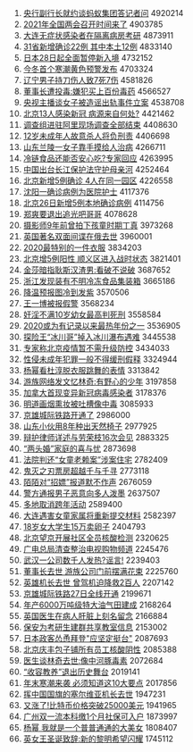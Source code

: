 1. [央行副行长就约谈蚂蚁集团答记者问](http://www.baidu.com/baidu?cl=3&tn=SE_baiduhomet8_jmjb7mjw&rsv_dl=fyb_top&fr=top1000&wd=%D1%EB%D0%D0%B8%B1%D0%D0%B3%A4%BE%CD%D4%BC%CC%B8%C2%EC%D2%CF%BC%AF%CD%C5%B4%F0%BC%C7%D5%DF%CE%CA) 4920214
1. [2021年全国两会召开时间来了](http://www.baidu.com/baidu?cl=3&tn=SE_baiduhomet8_jmjb7mjw&rsv_dl=fyb_top&fr=top1000&wd=2021%C4%EA%C8%AB%B9%FA%C1%BD%BB%E1%D5%D9%BF%AA%CA%B1%BC%E4%C0%B4%C1%CB) 4903785
1. [大连无症状感染者在隔离病房考研](http://www.baidu.com/baidu?cl=3&tn=SE_baiduhomet8_jmjb7mjw&rsv_dl=fyb_top&fr=top1000&wd=%B4%F3%C1%AC%CE%DE%D6%A2%D7%B4%B8%D0%C8%BE%D5%DF%D4%DA%B8%F4%C0%EB%B2%A1%B7%BF%BF%BC%D1%D0) 4873911
1. [31省新增确诊22例 其中本土12例](http://www.baidu.com/baidu?cl=3&tn=SE_baiduhomet8_jmjb7mjw&rsv_dl=fyb_top&fr=top1000&wd=31%CA%A1%D0%C2%D4%F6%C8%B7%D5%EF22%C0%FD%20%C6%E4%D6%D0%B1%BE%CD%C112%C0%FD) 4833140
1. [日本28日起全面暂停新入境](http://www.baidu.com/baidu?cl=3&tn=SE_baiduhomet8_jmjb7mjw&rsv_dl=fyb_top&fr=top1000&wd=%C8%D5%B1%BE28%C8%D5%C6%F0%C8%AB%C3%E6%D4%DD%CD%A3%D0%C2%C8%EB%BE%B3) 4732152
1. [今冬首个寒潮黄色预警发布](http://www.baidu.com/baidu?cl=3&tn=SE_baiduhomet8_jmjb7mjw&rsv_dl=fyb_top&fr=top1000&wd=%BD%F1%B6%AC%CA%D7%B8%F6%BA%AE%B3%B1%BB%C6%C9%AB%D4%A4%BE%AF%B7%A2%B2%BC) 4703324
1. [辽宁男子持刀伤人致7死7伤](http://www.baidu.com/baidu?cl=3&tn=SE_baiduhomet8_jmjb7mjw&rsv_dl=fyb_top&fr=top1000&wd=%C1%C9%C4%FE%C4%D0%D7%D3%B3%D6%B5%B6%C9%CB%C8%CB%D6%C27%CB%C07%C9%CB) 4581826
1. [董事长遭投毒:嫌犯买上百份毒药](http://www.baidu.com/baidu?cl=3&tn=SE_baiduhomet8_jmjb7mjw&rsv_dl=fyb_top&fr=top1000&wd=%B6%AD%CA%C2%B3%A4%D4%E2%CD%B6%B6%BE%3A%CF%D3%B7%B8%C2%F2%C9%CF%B0%D9%B7%DD%B6%BE%D2%A9) 4566527
1. [央视主播谈女子被造谣出轨事件立案](http://www.baidu.com/baidu?cl=3&tn=SE_baiduhomet8_jmjb7mjw&rsv_dl=fyb_top&fr=top1000&wd=%D1%EB%CA%D3%D6%F7%B2%A5%CC%B8%C5%AE%D7%D3%B1%BB%D4%EC%D2%A5%B3%F6%B9%EC%CA%C2%BC%FE%C1%A2%B0%B8) 4538708
1. [北京13人感染新冠 病源来自何处?](http://www.baidu.com/baidu?cl=3&tn=SE_baiduhomet8_jmjb7mjw&rsv_dl=fyb_top&fr=top1000&wd=%B1%B1%BE%A913%C8%CB%B8%D0%C8%BE%D0%C2%B9%DA%20%B2%A1%D4%B4%C0%B4%D7%D4%BA%CE%B4%A6%3F) 4421462
1. [调查组进驻阿里现场调查全部结束](http://www.baidu.com/baidu?cl=3&tn=SE_baiduhomet8_jmjb7mjw&rsv_dl=fyb_top&fr=top1000&wd=%B5%F7%B2%E9%D7%E9%BD%F8%D7%A4%B0%A2%C0%EF%CF%D6%B3%A1%B5%F7%B2%E9%C8%AB%B2%BF%BD%E1%CA%F8) 4408630
1. [12岁未成年人故意杀人将负刑责](http://www.baidu.com/baidu?cl=3&tn=SE_baiduhomet8_jmjb7mjw&rsv_dl=fyb_top&fr=top1000&wd=12%CB%EA%CE%B4%B3%C9%C4%EA%C8%CB%B9%CA%D2%E2%C9%B1%C8%CB%BD%AB%B8%BA%D0%CC%D4%F0) 4406698
1. [山东兰陵一女子靠手摸给人治病](http://www.baidu.com/baidu?cl=3&tn=SE_baiduhomet8_jmjb7mjw&rsv_dl=fyb_top&fr=top1000&wd=%C9%BD%B6%AB%C0%BC%C1%EA%D2%BB%C5%AE%D7%D3%BF%BF%CA%D6%C3%FE%B8%F8%C8%CB%D6%CE%B2%A1) 4266711
1. [冷链食品还能否安心吃?专家回应](http://www.baidu.com/baidu?cl=3&tn=SE_baiduhomet8_jmjb7mjw&rsv_dl=fyb_top&fr=top1000&wd=%C0%E4%C1%B4%CA%B3%C6%B7%BB%B9%C4%DC%B7%F1%B0%B2%D0%C4%B3%D4%3F%D7%A8%BC%D2%BB%D8%D3%A6) 4263995
1. [中国出台长江保护法守护母亲河](http://www.baidu.com/baidu?cl=3&tn=SE_baiduhomet8_jmjb7mjw&rsv_dl=fyb_top&fr=top1000&wd=%D6%D0%B9%FA%B3%F6%CC%A8%B3%A4%BD%AD%B1%A3%BB%A4%B7%A8%CA%D8%BB%A4%C4%B8%C7%D7%BA%D3) 4252464
1. [北京新增5例确诊 4人在同一园区](http://www.baidu.com/baidu?cl=3&tn=SE_baiduhomet8_jmjb7mjw&rsv_dl=fyb_top&fr=top1000&wd=%B1%B1%BE%A9%D0%C2%D4%F65%C0%FD%C8%B7%D5%EF%204%C8%CB%D4%DA%CD%AC%D2%BB%D4%B0%C7%F8) 4226558
1. [沈阳一确诊病例为医院护士](http://www.baidu.com/baidu?cl=3&tn=SE_baiduhomet8_jmjb7mjw&rsv_dl=fyb_top&fr=top1000&wd=%C9%F2%D1%F4%D2%BB%C8%B7%D5%EF%B2%A1%C0%FD%CE%AA%D2%BD%D4%BA%BB%A4%CA%BF) 4117376
1. [北京26日新增5例本地确诊病例](http://www.baidu.com/baidu?cl=3&tn=SE_baiduhomet8_jmjb7mjw&rsv_dl=fyb_top&fr=top1000&wd=%B1%B1%BE%A926%C8%D5%D0%C2%D4%F65%C0%FD%B1%BE%B5%D8%C8%B7%D5%EF%B2%A1%C0%FD) 4114756
1. [郑爽要退出追光吧哥哥](http://www.baidu.com/baidu?cl=3&tn=SE_baiduhomet8_jmjb7mjw&rsv_dl=fyb_top&fr=top1000&wd=%D6%A3%CB%AC%D2%AA%CD%CB%B3%F6%D7%B7%B9%E2%B0%C9%B8%E7%B8%E7) 4078628
1. [摄影师9年前曾拍下孩童时期丁真](http://www.baidu.com/baidu?cl=3&tn=SE_baiduhomet8_jmjb7mjw&rsv_dl=fyb_top&fr=top1000&wd=%C9%E3%D3%B0%CA%A69%C4%EA%C7%B0%D4%F8%C5%C4%CF%C2%BA%A2%CD%AF%CA%B1%C6%DA%B6%A1%D5%E6) 3973268
1. [英国著名双面间谍在俄去世](http://www.baidu.com/baidu?cl=3&tn=SE_baiduhomet8_jmjb7mjw&rsv_dl=fyb_top&fr=top1000&wd=%D3%A2%B9%FA%D6%F8%C3%FB%CB%AB%C3%E6%BC%E4%B5%FD%D4%DA%B6%ED%C8%A5%CA%C0) 3960001
1. [2020最特别的一件衣服](http://www.baidu.com/baidu?cl=3&tn=SE_baiduhomet8_jmjb7mjw&rsv_dl=fyb_top&fr=top1000&wd=2020%D7%EE%CC%D8%B1%F0%B5%C4%D2%BB%BC%FE%D2%C2%B7%FE) 3834203
1. [北京增5例阳性 顺义区进入战时状态](http://www.baidu.com/baidu?cl=3&tn=SE_baiduhomet8_jmjb7mjw&rsv_dl=fyb_top&fr=top1000&wd=%B1%B1%BE%A9%D4%F65%C0%FD%D1%F4%D0%D4%20%CB%B3%D2%E5%C7%F8%BD%F8%C8%EB%D5%BD%CA%B1%D7%B4%CC%AC) 3821401
1. [金莎暗指耿斯汉渣男:看破不说破](http://www.baidu.com/baidu?cl=3&tn=SE_baiduhomet8_jmjb7mjw&rsv_dl=fyb_top&fr=top1000&wd=%BD%F0%C9%AF%B0%B5%D6%B8%B9%A2%CB%B9%BA%BA%D4%FC%C4%D0%3A%BF%B4%C6%C6%B2%BB%CB%B5%C6%C6) 3687652
1. [浙江发现装有不明冷冻食品集装箱](http://www.baidu.com/baidu?cl=3&tn=SE_baiduhomet8_jmjb7mjw&rsv_dl=fyb_top&fr=top1000&wd=%D5%E3%BD%AD%B7%A2%CF%D6%D7%B0%D3%D0%B2%BB%C3%F7%C0%E4%B6%B3%CA%B3%C6%B7%BC%AF%D7%B0%CF%E4) 3665186
1. [降温预报图冷到发紫](http://www.baidu.com/baidu?cl=3&tn=SE_baiduhomet8_jmjb7mjw&rsv_dl=fyb_top&fr=top1000&wd=%BD%B5%CE%C2%D4%A4%B1%A8%CD%BC%C0%E4%B5%BD%B7%A2%D7%CF) 3570506
1. [王一博被报假警](http://www.baidu.com/baidu?cl=3&tn=SE_baiduhomet8_jmjb7mjw&rsv_dl=fyb_top&fr=top1000&wd=%CD%F5%D2%BB%B2%A9%B1%BB%B1%A8%BC%D9%BE%AF) 3568234
1. [奸淫不满10岁幼女最高判死刑](http://www.baidu.com/baidu?cl=3&tn=SE_baiduhomet8_jmjb7mjw&rsv_dl=fyb_top&fr=top1000&wd=%BC%E9%D2%F9%B2%BB%C2%FA10%CB%EA%D3%D7%C5%AE%D7%EE%B8%DF%C5%D0%CB%C0%D0%CC) 3558584
1. [2020或为有记录以来最热年份之一](http://www.baidu.com/baidu?cl=3&tn=SE_baiduhomet8_jmjb7mjw&rsv_dl=fyb_top&fr=top1000&wd=2020%BB%F2%CE%AA%D3%D0%BC%C7%C2%BC%D2%D4%C0%B4%D7%EE%C8%C8%C4%EA%B7%DD%D6%AE%D2%BB) 3536905
1. [探险王“冰川哥”掉入冰川瀑布遇难](http://www.baidu.com/baidu?cl=3&tn=SE_baiduhomet8_jmjb7mjw&rsv_dl=fyb_top&fr=top1000&wd=%CC%BD%CF%D5%CD%F5%A1%B0%B1%F9%B4%A8%B8%E7%A1%B1%B5%F4%C8%EB%B1%F9%B4%A8%C6%D9%B2%BC%D3%F6%C4%D1) 3445538
1. [专家称北京疫情暂不需升级防控](http://www.baidu.com/baidu?cl=3&tn=SE_baiduhomet8_jmjb7mjw&rsv_dl=fyb_top&fr=top1000&wd=%D7%A8%BC%D2%B3%C6%B1%B1%BE%A9%D2%DF%C7%E9%D4%DD%B2%BB%D0%E8%C9%FD%BC%B6%B7%C0%BF%D8) 3434033
1. [性侵未成年犯罪一般不得缓刑假释](http://www.baidu.com/baidu?cl=3&tn=SE_baiduhomet8_jmjb7mjw&rsv_dl=fyb_top&fr=top1000&wd=%D0%D4%C7%D6%CE%B4%B3%C9%C4%EA%B7%B8%D7%EF%D2%BB%B0%E3%B2%BB%B5%C3%BB%BA%D0%CC%BC%D9%CA%CD) 3324944
1. [杨幂看杜淳脱衣服跳舞的表情](http://www.baidu.com/baidu?cl=3&tn=SE_baiduhomet8_jmjb7mjw&rsv_dl=fyb_top&fr=top1000&wd=%D1%EE%C3%DD%BF%B4%B6%C5%B4%BE%CD%D1%D2%C2%B7%FE%CC%F8%CE%E8%B5%C4%B1%ED%C7%E9) 3313842
1. [游族网络发文忆林奇:有野心的少年](http://www.baidu.com/baidu?cl=3&tn=SE_baiduhomet8_jmjb7mjw&rsv_dl=fyb_top&fr=top1000&wd=%D3%CE%D7%E5%CD%F8%C2%E7%B7%A2%CE%C4%D2%E4%C1%D6%C6%E6%3A%D3%D0%D2%B0%D0%C4%B5%C4%C9%D9%C4%EA) 3197858
1. [加拿大首现变异新冠病毒感染者](http://www.baidu.com/baidu?cl=3&tn=SE_baiduhomet8_jmjb7mjw&rsv_dl=fyb_top&fr=top1000&wd=%BC%D3%C4%C3%B4%F3%CA%D7%CF%D6%B1%E4%D2%EC%D0%C2%B9%DA%B2%A1%B6%BE%B8%D0%C8%BE%D5%DF) 3178376
1. [明道画烟熏妆被吐槽像中毒](http://www.baidu.com/baidu?cl=3&tn=SE_baiduhomet8_jmjb7mjw&rsv_dl=fyb_top&fr=top1000&wd=%C3%F7%B5%C0%BB%AD%D1%CC%D1%AC%D7%B1%B1%BB%CD%C2%B2%DB%CF%F1%D6%D0%B6%BE) 3085933
1. [京雄城际铁路开通了](http://www.baidu.com/baidu?cl=3&tn=SE_baiduhomet8_jmjb7mjw&rsv_dl=fyb_top&fr=top1000&wd=%BE%A9%D0%DB%B3%C7%BC%CA%CC%FA%C2%B7%BF%AA%CD%A8%C1%CB) 2986000
1. [山东小伙用8年种出天然椅子](http://www.baidu.com/baidu?cl=3&tn=SE_baiduhomet8_jmjb7mjw&rsv_dl=fyb_top&fr=top1000&wd=%C9%BD%B6%AB%D0%A1%BB%EF%D3%C38%C4%EA%D6%D6%B3%F6%CC%EC%C8%BB%D2%CE%D7%D3) 2977925
1. [辩护律师详述与劳荣枝16次会见](http://www.baidu.com/baidu?cl=3&tn=SE_baiduhomet8_jmjb7mjw&rsv_dl=fyb_top&fr=top1000&wd=%B1%E7%BB%A4%C2%C9%CA%A6%CF%EA%CA%F6%D3%EB%C0%CD%C8%D9%D6%A616%B4%CE%BB%E1%BC%FB) 2883325
1. [“两头婚”家庭的喜与忧](http://www.baidu.com/baidu?cl=3&tn=SE_baiduhomet8_jmjb7mjw&rsv_dl=fyb_top&fr=top1000&wd=%A1%B0%C1%BD%CD%B7%BB%E9%A1%B1%BC%D2%CD%A5%B5%C4%CF%B2%D3%EB%D3%C7) 2873698
1. [法院判还“女童老赖案”涉案住宅](http://www.baidu.com/baidu?cl=3&tn=SE_baiduhomet8_jmjb7mjw&rsv_dl=fyb_top&fr=top1000&wd=%B7%A8%D4%BA%C5%D0%BB%B9%A1%B0%C5%AE%CD%AF%C0%CF%C0%B5%B0%B8%A1%B1%C9%E6%B0%B8%D7%A1%D5%AC) 2782409
1. [鬼灭之刃票房超越千与千寻](http://www.baidu.com/baidu?cl=3&tn=SE_baiduhomet8_jmjb7mjw&rsv_dl=fyb_top&fr=top1000&wd=%B9%ED%C3%F0%D6%AE%C8%D0%C6%B1%B7%BF%B3%AC%D4%BD%C7%A7%D3%EB%C7%A7%D1%B0) 2773118
1. [陌陌对“招嫖”报道默不作声](http://www.baidu.com/baidu?cl=3&tn=SE_baiduhomet8_jmjb7mjw&rsv_dl=fyb_top&fr=top1000&wd=%C4%B0%C4%B0%B6%D4%A1%B0%D5%D0%E6%CE%A1%B1%B1%A8%B5%C0%C4%AC%B2%BB%D7%F7%C9%F9) 2676059
1. [警方通报男子恶意向多人泼墨](http://www.baidu.com/baidu?cl=3&tn=SE_baiduhomet8_jmjb7mjw&rsv_dl=fyb_top&fr=top1000&wd=%BE%AF%B7%BD%CD%A8%B1%A8%C4%D0%D7%D3%B6%F1%D2%E2%CF%F2%B6%E0%C8%CB%C6%C3%C4%AB) 2637507
1. [多地取消跨年活动](http://www.baidu.com/baidu?cl=3&tn=SE_baiduhomet8_jmjb7mjw&rsv_dl=fyb_top&fr=top1000&wd=%B6%E0%B5%D8%C8%A1%CF%FB%BF%E7%C4%EA%BB%EE%B6%AF) 2589400
1. [大连遇害女童家属将重新提交材料](http://www.baidu.com/baidu?cl=3&tn=SE_baiduhomet8_jmjb7mjw&rsv_dl=fyb_top&fr=top1000&wd=%B4%F3%C1%AC%D3%F6%BA%A6%C5%AE%CD%AF%BC%D2%CA%F4%BD%AB%D6%D8%D0%C2%CC%E1%BD%BB%B2%C4%C1%CF) 2582397
1. [18岁女大学生15万卖卵子](http://www.baidu.com/baidu?cl=3&tn=SE_baiduhomet8_jmjb7mjw&rsv_dl=fyb_top&fr=top1000&wd=18%CB%EA%C5%AE%B4%F3%D1%A7%C9%FA15%CD%F2%C2%F4%C2%D1%D7%D3) 2404793
1. [北京望京开展社区全员核酸检测](http://www.baidu.com/baidu?cl=3&tn=SE_baiduhomet8_jmjb7mjw&rsv_dl=fyb_top&fr=top1000&wd=%B1%B1%BE%A9%CD%FB%BE%A9%BF%AA%D5%B9%C9%E7%C7%F8%C8%AB%D4%B1%BA%CB%CB%E1%BC%EC%B2%E2) 2320625
1. [广电总局清查整治电视购物频道](http://www.baidu.com/baidu?cl=3&tn=SE_baiduhomet8_jmjb7mjw&rsv_dl=fyb_top&fr=top1000&wd=%B9%E3%B5%E7%D7%DC%BE%D6%C7%E5%B2%E9%D5%FB%D6%CE%B5%E7%CA%D3%B9%BA%CE%EF%C6%B5%B5%C0) 2245476
1. [武汉一公司数千人发热?谣言!](http://www.baidu.com/baidu?cl=3&tn=SE_baiduhomet8_jmjb7mjw&rsv_dl=fyb_top&fr=top1000&wd=%CE%E4%BA%BA%D2%BB%B9%AB%CB%BE%CA%FD%C7%A7%C8%CB%B7%A2%C8%C8%3F%D2%A5%D1%D4%21) 2239403
1. [董事长去世 游族公司门前摆满花束](http://www.baidu.com/baidu?cl=3&tn=SE_baiduhomet8_jmjb7mjw&rsv_dl=fyb_top&fr=top1000&wd=%B6%AD%CA%C2%B3%A4%C8%A5%CA%C0%20%D3%CE%D7%E5%B9%AB%CB%BE%C3%C5%C7%B0%B0%DA%C2%FA%BB%A8%CA%F8) 2225760
1. [英雄机长去世 曾驾机迫降救2百人](http://www.baidu.com/baidu?cl=3&tn=SE_baiduhomet8_jmjb7mjw&rsv_dl=fyb_top&fr=top1000&wd=%D3%A2%D0%DB%BB%FA%B3%A4%C8%A5%CA%C0%20%D4%F8%BC%DD%BB%FA%C6%C8%BD%B5%BE%C82%B0%D9%C8%CB) 2207142
1. [京雄城际铁路27日全线开通](http://www.baidu.com/baidu?cl=3&tn=SE_baiduhomet8_jmjb7mjw&rsv_dl=fyb_top&fr=top1000&wd=%BE%A9%D0%DB%B3%C7%BC%CA%CC%FA%C2%B727%C8%D5%C8%AB%CF%DF%BF%AA%CD%A8) 2199671
1. [年产6000万吨级特大油气田建成](http://www.baidu.com/baidu?cl=3&tn=SE_baiduhomet8_jmjb7mjw&rsv_dl=fyb_top&fr=top1000&wd=%C4%EA%B2%FA6000%CD%F2%B6%D6%BC%B6%CC%D8%B4%F3%D3%CD%C6%F8%CC%EF%BD%A8%B3%C9) 2168264
1. [英国医生在病人肝脏上刻名留念](http://www.baidu.com/baidu?cl=3&tn=SE_baiduhomet8_jmjb7mjw&rsv_dl=fyb_top&fr=top1000&wd=%D3%A2%B9%FA%D2%BD%C9%FA%D4%DA%B2%A1%C8%CB%B8%CE%D4%E0%C9%CF%BF%CC%C3%FB%C1%F4%C4%EE) 2166884
1. [保安为考研生建群共享教室信息](http://www.baidu.com/baidu?cl=3&tn=SE_baiduhomet8_jmjb7mjw&rsv_dl=fyb_top&fr=top1000&wd=%B1%A3%B0%B2%CE%AA%BF%BC%D1%D0%C9%FA%BD%A8%C8%BA%B9%B2%CF%ED%BD%CC%CA%D2%D0%C5%CF%A2) 2153002
1. [日本政客怂恿拜登"应坚定挺台"](http://www.baidu.com/baidu?cl=3&tn=SE_baiduhomet8_jmjb7mjw&rsv_dl=fyb_top&fr=top1000&wd=%C8%D5%B1%BE%D5%FE%BF%CD%CB%CB%D3%C1%B0%DD%B5%C7%22%D3%A6%BC%E1%B6%A8%CD%A6%CC%A8%22) 2087693
1. [北京庆丰包子铺所有员工核酸阴性](http://www.baidu.com/baidu?cl=3&tn=SE_baiduhomet8_jmjb7mjw&rsv_dl=fyb_top&fr=top1000&wd=%B1%B1%BE%A9%C7%EC%B7%E1%B0%FC%D7%D3%C6%CC%CB%F9%D3%D0%D4%B1%B9%A4%BA%CB%CB%E1%D2%F5%D0%D4) 2085388
1. [医生谈林奇去世:像中河豚毒素](http://www.baidu.com/baidu?cl=3&tn=SE_baiduhomet8_jmjb7mjw&rsv_dl=fyb_top&fr=top1000&wd=%D2%BD%C9%FA%CC%B8%C1%D6%C6%E6%C8%A5%CA%C0%3A%CF%F1%D6%D0%BA%D3%EB%E0%B6%BE%CB%D8) 2072684
1. [“收容教养”退出历史舞台](http://www.baidu.com/baidu?cl=3&tn=SE_baiduhomet8_jmjb7mjw&rsv_dl=fyb_top&fr=top1000&wd=%A1%B0%CA%D5%C8%DD%BD%CC%D1%F8%A1%B1%CD%CB%B3%F6%C0%FA%CA%B7%CE%E8%CC%A8) 2019141
1. [年末寒潮来袭 必须知道这10大要点](http://www.baidu.com/baidu?cl=3&tn=SE_baiduhomet8_jmjb7mjw&rsv_dl=fyb_top&fr=top1000&wd=%C4%EA%C4%A9%BA%AE%B3%B1%C0%B4%CF%AE%20%B1%D8%D0%EB%D6%AA%B5%C0%D5%E210%B4%F3%D2%AA%B5%E3) 2017856
1. [挥中国国旗的塞尔维亚机长去世](http://www.baidu.com/baidu?cl=3&tn=SE_baiduhomet8_jmjb7mjw&rsv_dl=fyb_top&fr=top1000&wd=%BB%D3%D6%D0%B9%FA%B9%FA%C6%EC%B5%C4%C8%FB%B6%FB%CE%AC%D1%C7%BB%FA%B3%A4%C8%A5%CA%C0) 1947231
1. [又涨了!比特币价格突破25000美元](http://www.baidu.com/baidu?cl=3&tn=SE_baiduhomet8_jmjb7mjw&rsv_dl=fyb_top&fr=top1000&wd=%D3%D6%D5%C7%C1%CB%21%B1%C8%CC%D8%B1%D2%BC%DB%B8%F1%CD%BB%C6%C625000%C3%C0%D4%AA) 1941965
1. [广州双一流本科缴1个月社保可入户](http://www.baidu.com/baidu?cl=3&tn=SE_baiduhomet8_jmjb7mjw&rsv_dl=fyb_top&fr=top1000&wd=%B9%E3%D6%DD%CB%AB%D2%BB%C1%F7%B1%BE%BF%C6%BD%C91%B8%F6%D4%C2%C9%E7%B1%A3%BF%C9%C8%EB%BB%A7) 1873997
1. [杨幂 我就是一个普普通通的大美女](http://www.baidu.com/baidu?cl=3&tn=SE_baiduhomet8_jmjb7mjw&rsv_dl=fyb_top&fr=top1000&wd=%D1%EE%C3%DD%20%CE%D2%BE%CD%CA%C7%D2%BB%B8%F6%C6%D5%C6%D5%CD%A8%CD%A8%B5%C4%B4%F3%C3%C0%C5%AE) 1808407
1. [英女王圣诞致辞:新的黎明希望闪耀](http://www.baidu.com/baidu?cl=3&tn=SE_baiduhomet8_jmjb7mjw&rsv_dl=fyb_top&fr=top1000&wd=%D3%A2%C5%AE%CD%F5%CA%A5%B5%AE%D6%C2%B4%C7%3A%D0%C2%B5%C4%C0%E8%C3%F7%CF%A3%CD%FB%C9%C1%D2%AB) 1745112